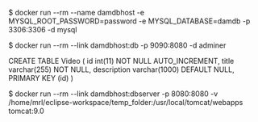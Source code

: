 


$ docker run --rm --name damdbhost -e MYSQL_ROOT_PASSWORD=password -e MYSQL_DATABASE=damdb -p 3306:3306 -d mysql

$ docker run --rm --link damdbhost:db -p 9090:8080 -d adminer


CREATE TABLE Video ( 
id int(11) NOT NULL AUTO_INCREMENT, 
title varchar(255) NOT NULL, 
description varchar(1000) DEFAULT NULL, PRIMARY KEY (id) )


$ docker run --rm --link damdbhost:dbserver -p 8080:8080 -v /home/mrl/eclipse-workspace/temp_folder:/usr/local/tomcat/webapps tomcat:9.0
